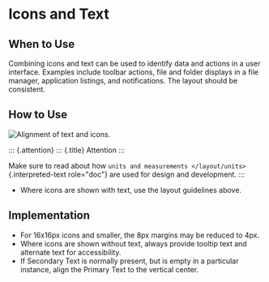 Icons and Text
==============

When to Use
-----------

Combining icons and text can be used to identify data and actions in a
user interface. Examples include toolbar actions, file and folder
displays in a file manager, application listings, and notifications. The
layout should be consistent.

How to Use
----------

![Alignment of text and icons.](/img/HIGPatternIconsAndText.png)

::: {.attention}
::: {.title}
Attention
:::

Make sure to read about how
`units and measurements </layout/units>`{.interpreted-text role="doc"}
are used for design and development.
:::

-   Where icons are shown with text, use the layout guidelines above.

Implementation
--------------

-   For 16x16px icons and smaller, the 8px margins may be reduced to
    4px.
-   Where icons are shown without text, always provide tooltip text and
    alternate text for accessibility.
-   If Secondary Text is normally present, but is empty in a particular
    instance, align the Primary Text to the vertical center.
